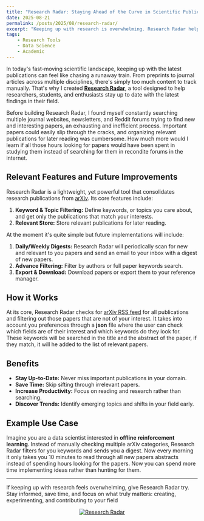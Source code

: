 ```yaml
---
title: "Research Radar: Staying Ahead of the Curve in Scientific Publications"
date: 2025-08-21
permalink: /posts/2025/08/research-radar/
excerpt: "Keeping up with research is overwhelming. Research Radar helps you track the latest publications and insights effortlessly."
tags:
    - Research Tools
    - Data Science
    - Academic
---
```


In today's fast-moving scientific landscape, keeping up with the latest publications can feel like chasing a runaway train. From preprints to journal articles across multiple disciplines, there's simply too much content to track manually. That's why I created [**Research Radar**](https://github.com/josep-audenis/research-radar), a tool designed to help researchers, students, and enthusiasts stay up to date with the latest findings in their field.

Before building Research Radar, I found myself constantly searching multiple journal websites, newsletters, and Reddit forums trying to find new and interesting papers, an exhausting and inefficient process. Important papers could easily slip through the cracks, and organizing relevant publications for later reading was cumbersome. How much more would I learn if all those hours looking for papers would have been spent in studying them instead of searching for them in recondite forums in the internet.

## Relevant Features and Future Improvements

Research Radar is a lightweight, yet powerful tool that consolidates research publications from [arXiv](https://arxiv.org/). Its core features include:

1. **Keyword & Topic Filtering:** Define keywords, or topics you care about, and get only the publications that match your interests.
2. **Relevant Store:** Store relevant publications for later reading.

At the moment it's quite simple but future implementations will include:

1. **Daily/Weekly Digests:** Research Radar will periodically scan for new and relevant to you papers and send an email to your inbox with a digest of new papers.
2. **Advance Filtering:** Filter by authors or full paper keywords search.
3. **Export & Download:** Download papers or export them to your reference manager.

## How it Works

At its core, Research Radar checks for [arXiv RSS feed](https://info.arxiv.org/help/rss.html) for all publications and filtering out those papers that are not of your interest. It takes into account you preferences through a **json** file where the user can check which fields are of their interest and which keywords do they look for. These keywords will be searched in the title and the abstract of the paper, if they match, it will he added to the list of relevant papers.

## Benefits

- **Stay Up-to-Date:** Never miss important publications in your domain.
- **Save Time:** Skip sifting through irrelevant papers.
- **Increase Productivity:** Focus on reading and research rather than searching.
- **Discover Trends:** Identify emerging topics and shifts in your field early.

## Example Use Case

Imagine you are a data scientist interested in **offline reinforcement learning**. Instead of manually checking multiple arXiv categories, Research Radar filters for you keywords and sends you a digest. Now every morning it only takes you 10 minutes to read through all new papers abstracts instead of spending hours looking for the papers. Now you can spend more time implementing ideas rather than hunting for them.

---

If keeping up with research feels overwhelming, give Research Radar try. Stay informed, save time, and focus on what truly matters: creating, experimenting, and contributing to your field


<center>
  <a href="https://github.com/josep-audenis/research-radar" target="_blank">
    <img src="https://img.shields.io/badge/Explore-Research%20Radar-darkgreen?style=for-the-badge&logo=github" alt="Research Radar"/>
  </a>
</center>
